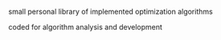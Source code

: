 small personal library of implemented optimization algorithms

coded for algorithm analysis and development
